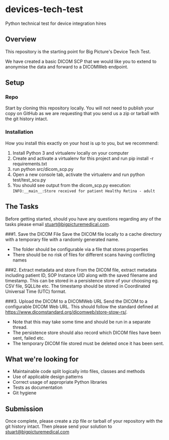 # devices-tech-test
Python technical test for device integration hires

## Overview
This repository is the starting point for Big Picture's Device Tech Test.

We have created a basic DICOM SCP that we would like you to extend to anonymise the data and forward to a DICOMWeb endpoint.

## Setup

### Repo
Start by cloning this repository locally. You will not need to publish your copy on GitHub as we are requesting that you send us a zip or tarball with the git history intact.

### Installation
How you install this exactly on your host is up to you, but we recommend:

1. Install Python 3 and virtualenv locally on your computer
2. Create and activate a virtualenv for this project and run pip install -r requirements.txt
3. run python src/dicom_scp.py
4. Open a new console tab, activate the virtualenv and run python test/test_scu.py
5. You should see output from the dicom_scp.py execution: `INFO:__main__:Store received for patient Healthy Retina - adult
`

## The Tasks
Before getting started, should you have any questions regarding any of the tasks please email stuart@bigpicturemedical.com.

###1. Save the DICOM File
Save the DICOM file locally to a cache directory with a temporary file with a randomly generated name.
* The folder should be configurable via a file that stores properties
* There should be no risk of files for different scans having conflicting names

###2. Extract metadata and store
From the DICOM file, extract metadata including patient ID, SOP Instance UID along with the saved filename and timestamp. This can be stored in a persistence store of your choosing eg. CSV file, SQLLite etc. The timestamp should be stored in Coordinated Universal Time (UTC) format.

###3. Upload the DICOM to a DICOMWeb URL
Send the DICOM to a configurable DICOM Web URL. This should follow the standard defined at https://www.dicomstandard.org/dicomweb/store-stow-rs/.
* Note that this may take some time and should be run in a separate thread.
* The persistence store should also record which DICOM files have been sent, failed etc.
* The temporary DICOM file stored must be deleted once it has been sent.

## What we're looking for
* Maintainable code split logically into files, classes and methods
* Use of applicable design patterns
* Correct usage of appropriate Python libraries
* Tests as documentation
* Git hygiene

## Submission
Once complete, please create a zip file or tarball of your repository with the git history intact. Then please send your solution to stuart@bigpicturemedical.com

